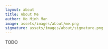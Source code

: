 ```yaml
---
layout: about
title: About Me
author: Ho Minh Man
image: assets/images/about/me.png
signature: assets/images/about/signature.png
---
```


TODO